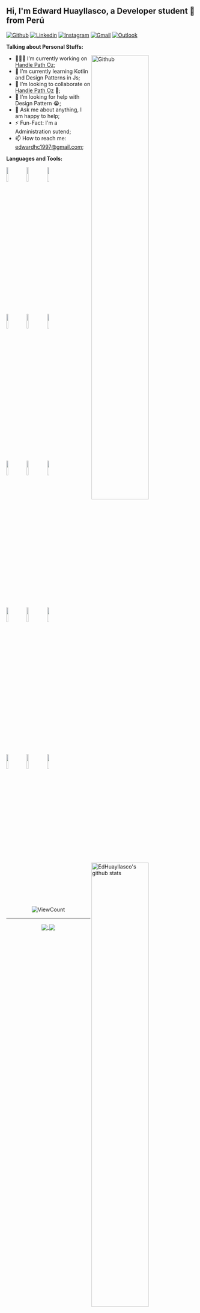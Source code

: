 ## Hi, I'm Edward Huayllasco, a Developer student 🚀 from Perú
[![Github](https://img.shields.io/badge/-Github-000?style=flat&logo=Github&logoColor=white)](https://github.com/EdHuayllasco)
[![Linkedin](https://img.shields.io/badge/-LinkedIn-blue?style=flat&logo=Linkedin&logoColor=white)](https://www.linkedin.com/in/edward-luis-huayllasco-carlos-474b46276/)
[![Instagram](https://img.shields.io/badge/-Instagram-c13584?style=flat&labelColor=c13584&logo=instagram&logoColor=white)](https://www.instagram.com/edwardluishc/)
[![Gmail](https://img.shields.io/badge/-Gmail-c14438?style=flat&logo=Gmail&logoColor=white)](edwardhc1997@gmail.com)
[![Outlook](https://img.shields.io/badge/-Outlook-0078D4?style=flat&logo=Microsoft-Outlook&logoColor=white)](emlubi_14@hotmail.com)
&nbsp;
<!-- Talking about you -->
**Talking about Personal Stuffs:**

<!-- Any image aligned to the right. Beware the width -->
<img width="55%" align="right" alt="Github" src="https://raw.githubusercontent.com/onimur/.github/master/.resources/git-header.svg" />

- 👨🏽‍💻 I’m currently working on [Handle Path Oz](https://github.com/EdHuayllasco/handle-path-oz);
- 🌱 I’m currently learning Kotlin and Design Patterns in Js; 
- 👯 I’m looking to collaborate on [Handle Path Oz](https://github.com/EdHuayllasco/handle-path-oz) 🤝;
- 🤔 I’m looking for help with Design Pattern 😭;
- 💬 Ask me about anything, I am happy to help;
- ⚡️ Fun-Fact: I'm a Administration sutend;
- 📫 How to reach me: edwardhc1997@gmail.com;

**Languages and Tools:** 

<!-- Your github readme stats
You can use this api: https://github.com/anuraghazra/github-readme-stats
-->
<p>
  <a href="https://github.com/EdHuayllasco/handle-path-oz">
    <img width="55%" align="right" alt="EdHuayllasco's github stats" src="https://github-readme-stats.vercel.app/api?username=EdHuayllasco&show_icons=true&hide_border=true" />
  </a>

  <!-- Your languages and tools. Be careful with the alignment. 
  You can use this sites to get logos: https://www.vectorlogo.zone or https://simpleicons.org/
  -->
  <code><img width="10%" src="https://www.vectorlogo.zone/logos/reactjs/reactjs-ar21.svg"></code>
  <code><img width="10%" src="https://www.vectorlogo.zone/logos/python/python-ar21.svg"></code>
  <code><img width="10%" src="https://www.vectorlogo.zone/logos/javascript/javascript-horizontal.svg"></code>
  <br />
  <code><img width="10%" src="https://www.vectorlogo.zone/logos/docker/docker-ar21.svg"></code>
  <code><img width="10%" src="https://www.vectorlogo.zone/logos/kubernetes/kubernetes-ar21.svg"></code>
  <code><img width="10%" src="https://www.vectorlogo.zone/logos/nodejs/nodejs-ar21.svg"></code>
  <br />
  <code><img width="10%" src="https://www.vectorlogo.zone/logos/mysql/mysql-ar21.svg"></code>
  <code><img width="10%" src="https://www.vectorlogo.zone/logos/sqlite/sqlite-ar21.svg"></code>
  <code><img width="10%" src="https://www.vectorlogo.zone/logos/firebase/firebase-ar21.svg"></code>
  <br />
  <code><img width="10%" src="https://www.vectorlogo.zone/logos/git-scm/git-scm-ar21.svg"></code>
  <code><img width="10%" src="https://www.vectorlogo.zone/logos/dartlang/dartlang-ar21.svg"></code>
  <code><img width="10%" src="https://www.vectorlogo.zone/logos/gnu_bash/gnu_bash-ar21.svg"></code>
  <br />
  <code><img width="10%" src="https://www.vectorlogo.zone/logos/w3_html5/w3_html5-ar21.svg"></code>
  <code><img width="10%" src="https://www.vectorlogo.zone/logos/w3_css/w3_css-ar21.svg"></code>
  <code><img width="10%" src="https://www.vectorlogo.zone/logos/sass-lang/sass-lang-ar21.svg"></code>
</p>

<!-- Your hits or visitors
site: http://hits.dwyl.com or https://visitor-badge.glitch.me
Both apis are in trouble due to the number of requests, if you know any other to register visitors, great
-->
<p align="center">
  <img alt="ViewCount" src="https://views.whatilearened.today/views/github/EdHuayllasco/EdHuayllasco.svg" />
</p>


---

<!-- Its main projects -->
<p align="center">
  <a href="https://github.com/onimur/handle-path-oz">
    <img align="center" src="https://github-readme-stats.vercel.app/api/pin/?username=EdHuayllasco&repo=handle-path-oz" />
  </a>
  <a href="https://github.com/onimur/circleci-github-changelog-generator">
    <img align="center" src="https://github-readme-stats.vercel.app/api/pin/?username=EdHuayllasco&repo=circleci-github-changelog-generator" />
  </a>
</p>